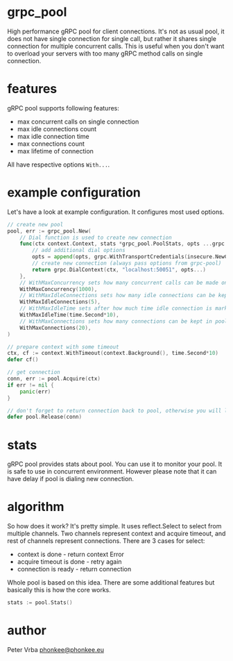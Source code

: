 # grpc_pool

High performance gRPC pool for client connections. It's not as usual pool, it does not have single connection for single call,
but rather it shares single connection for multiple concurrent calls. This is useful when you don't want to overload
your servers with too many gRPC method calls on single connection.

# features

gRPC pool supports following features:

* max concurrent calls on single connection
* max idle connections count
* max idle connection time
* max connections count
* max lifetime of connection

All have respective options `With...`. 

# example configuration

Let's have a look at example configuration. It configures most used options.

```go
// create new pool
pool, err := grpc_pool.New(
    // Dial function is used to create new connection
    func(ctx context.Context, stats *grpc_pool.PoolStats, opts ...grpc.DialOption) (*grpc.ClientConn, error) {
        // add additional dial options
        opts = append(opts, grpc.WithTransportCredentials(insecure.NewCredentials()))
        // create new connection (always pass options from grpc-pool)
        return grpc.DialContext(ctx, "localhost:50051", opts...) 
    }, 
    // WithMaxConcurrency sets how many concurrent calls can be made on single connection 
    WithMaxConcurrency(1000),
    // WithMaxIdleConnections sets how many idle connections can be kept in pool
    WithMaxIdleConnections(5),
    // WithMaxIdleTime sets after how much time idle connection is marked as idle
    WithMaxIdleTime(time.Second*10),
    // WithMaxConnections sets how many connections can be kept in pool
    WithMaxConnections(20),
)

// prepare context with some timeout
ctx, cf := context.WithTimeout(context.Background(), time.Second*10)
defer cf()

// get connection
conn, err := pool.Acquire(ctx)
if err != nil {
	panic(err)
}

// don't forget to return connection back to pool, otherwise you will leak connections, and pool will be confused.
defer pool.Release(conn)
```

# stats

gRPC pool provides stats about pool. You can use it to monitor your pool. It is safe to use in concurrent environment.
However please note that it can have delay if pool is dialing new connection.

# algorithm

So how does it work? It's pretty simple. It uses reflect.Select to select from multiple channels.
Two channels represent context and acquire timeout, and rest of channels represent connections.
There are 3 cases for select:

* context is done - return context Error
* acquire timeout is done - retry again
* connection is ready - return connection

Whole pool is based on this idea. There are some additional features but basically this is how the core works.

```go
stats := pool.Stats()
````


# author

Peter Vrba <phonkee@phonkee.eu>